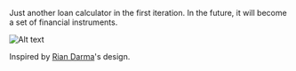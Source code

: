 Just another loan calculator in the first iteration. In the future, it will become a set of financial instruments.

![Alt text](https://miro.medium.com/max/800/1*wH34tpNJ674aPOZuic8new.gif)

Inspired by [Rian Darma](https://dribbble.com/shots/6766975-Mortgage-Calculator-Dashboard-Exploration)'s design.
